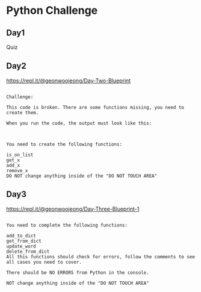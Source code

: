 # Python Challenge

## Day1

Quiz

## Day2

https://repl.it/@geonwoojeong/Day-Two-Blueprint

```

Challenge:

This code is broken. There are some functions missing, you need to create them.

When you run the code, the output must look like this:



You need to create the following functions:

is_on_list
get_x
add_x
remove_x
DO NOT change anything inside of the "DO NOT TOUCH AREA"

```

## Day3

https://repl.it/@geonwoojeong/Day-Three-Blueprint-1

```

You need to complete the following functions:

add_to_dict
get_from_dict
update_word
delete_from_dict
All this functions should check for errors, follow the comments to see all cases you need to cover.

There should be NO ERRORS from Python in the console.

NOT change anything inside of the "DO NOT TOUCH AREA"

```
